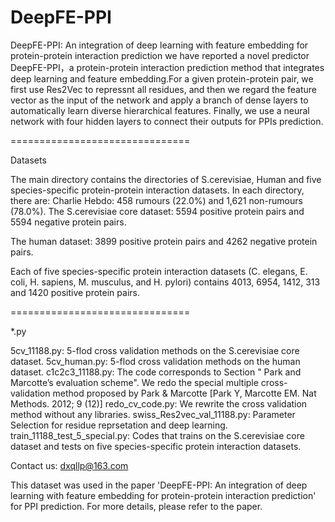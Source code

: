 # DeepFE-PPI
DeepFE-PPI: An integration of deep learning with feature embedding for protein-protein interaction prediction
we have reported a novel predictor DeepFE-PPI，a protein-protein interaction prediction method that integrates deep learning and feature embedding.For a given protein-protein pair, we first use Res2Vec to repressnt all residues, and then we regard the feature vector as the input of the network and apply a branch of dense layers to automatically learn diverse hierarchical features. Finally, we use a neural network with four hidden layers to connect their outputs for PPIs prediction.

===============================

Datasets

The main directory contains the directories of S.cerevisiae, Human and five species-specific protein-protein interaction datasets. In each directory, there are:
Charlie Hebdo: 458 rumours (22.0%) and 1,621 non-rumours (78.0%).
The S.cerevisiae core dataset: 5594 positive protein pairs and 5594 negative protein pairs. 

The human dataset: 3899 positive protein pairs and 4262 negative protein pairs.

Each of five species-specific protein interaction datasets (C. elegans, E. coli, H. sapiens, M. musculus, and H. pylori) contains 4013, 6954, 1412, 313 and 1420 positive protein pairs.

===============================

*.py

5cv_11188.py: 5-flod cross validation methods on the S.cerevisiae core dataset.
5cv_human.py: 5-flod cross validation methods on the human dataset.
c1c2c3_11188.py: The code corresponds to Section " Park and Marcotte’s evaluation scheme". We redo the special multiple cross-validation method proposed by Park & Marcotte [Park Y, Marcotte EM. Nat Methods. 2012; 9 (12)]
redo_cv_code.py: We rewrite the cross validation method without any libraries.
swiss_Res2vec_val_11188.py: Parameter Selection for residue reprsetation and deep learning.
train_11188_test_5_special.py: Codes that trains on the S.cerevisiae core dataset and tests on five species-specific protein interaction datasets.


Contact us:
dxqllp@163.com

This dataset was used in the paper 'DeepFE-PPI: An integration of deep learning with feature embedding for protein-protein interaction prediction' for PPI prediction. For more details, please refer to the paper.



